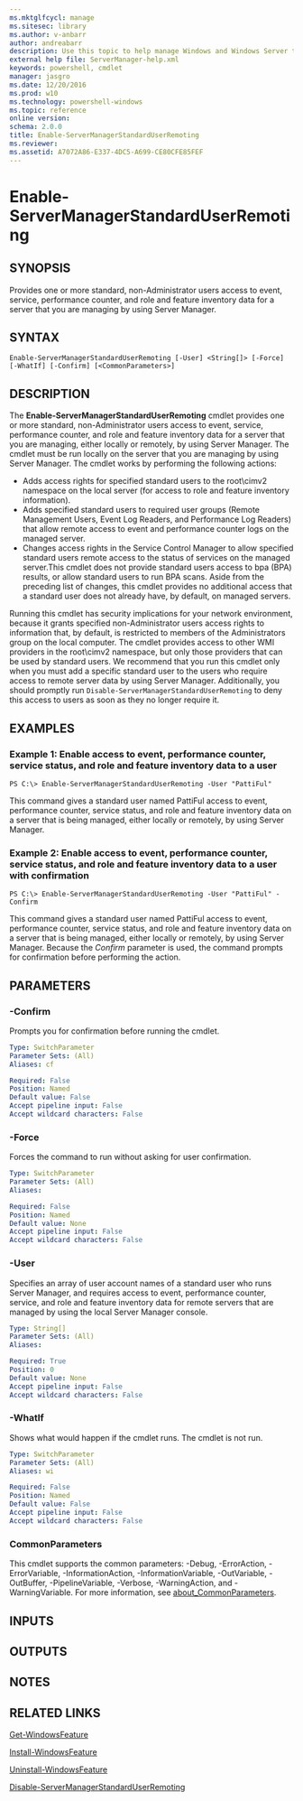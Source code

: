 ```yaml
---
ms.mktglfcycl: manage
ms.sitesec: library
ms.author: v-anbarr
author: andreabarr
description: Use this topic to help manage Windows and Windows Server technologies with Windows PowerShell.
external help file: ServerManager-help.xml
keywords: powershell, cmdlet
manager: jasgro
ms.date: 12/20/2016
ms.prod: w10
ms.technology: powershell-windows
ms.topic: reference
online version: 
schema: 2.0.0
title: Enable-ServerManagerStandardUserRemoting
ms.reviewer:
ms.assetid: A7072A86-E337-4DC5-A699-CE80CFE85FEF
---
```


# Enable-ServerManagerStandardUserRemoting

## SYNOPSIS
Provides one or more standard, non-Administrator users access to event, service, performance counter, and role and feature inventory data for a server that you are managing by using Server Manager.

## SYNTAX

```
Enable-ServerManagerStandardUserRemoting [-User] <String[]> [-Force] [-WhatIf] [-Confirm] [<CommonParameters>]
```

## DESCRIPTION
The **Enable-ServerManagerStandardUserRemoting** cmdlet provides one or more standard, non-Administrator users access to event, service, performance counter, and role and feature inventory data for a server that you are managing, either locally or remotely, by using Server Manager.
The cmdlet must be run locally on the server that you are managing by using Server Manager.
The cmdlet works by performing the following actions: 

- Adds access rights for specified standard users to the root\cimv2 namespace on the local server (for access to role and feature inventory information). 
- Adds specified standard users to required user groups (Remote Management Users, Event Log Readers, and Performance Log Readers) that allow remote access to event and performance counter logs on the managed server. 
- Changes access rights in the Service Control Manager to allow specified standard users remote access to the status of services on the managed server.This cmdlet does not provide standard users access to bpa (BPA) results, or allow standard users to run BPA scans.
Aside from the preceding list of changes, this cmdlet provides no additional access that a standard user does not already have, by default, on managed servers.

Running this cmdlet has security implications for your network environment, because it grants specified non-Administrator users access rights to information that, by default, is restricted to members of the Administrators group on the local computer.
The cmdlet provides access to other WMI providers in the root\cimv2 namespace, but only those providers that can be used by standard users.
We recommend that you run this cmdlet only when you must add a specific standard user to the users who require access to remote server data by using Server Manager.
Additionally, you should promptly run `Disable-ServerManagerStandardUserRemoting` to deny this access to users as soon as they no longer require it.

## EXAMPLES

### Example 1: Enable access to event, performance counter, service status, and role and feature inventory data to a user
```
PS C:\> Enable-ServerManagerStandardUserRemoting -User "PattiFul"
```

This command gives a standard user named PattiFul access to event, performance counter, service status, and role and feature inventory data on a server that is being managed, either locally or remotely, by using Server Manager.

### Example 2: Enable access to event, performance counter, service status, and role and feature inventory data to a user with confirmation
```
PS C:\> Enable-ServerManagerStandardUserRemoting -User "PattiFul" -Confirm
```

This command gives a standard user named PattiFul access to event, performance counter, service status, and role and feature inventory data on a server that is being managed, either locally or remotely, by using Server Manager.
Because the *Confirm* parameter is used, the command prompts for confirmation before performing the action.

## PARAMETERS

### -Confirm
Prompts you for confirmation before running the cmdlet.

```yaml
Type: SwitchParameter
Parameter Sets: (All)
Aliases: cf

Required: False
Position: Named
Default value: False
Accept pipeline input: False
Accept wildcard characters: False
```

### -Force
Forces the command to run without asking for user confirmation.

```yaml
Type: SwitchParameter
Parameter Sets: (All)
Aliases: 

Required: False
Position: Named
Default value: None
Accept pipeline input: False
Accept wildcard characters: False
```

### -User
Specifies an array of user account names of a standard user who runs Server Manager, and requires access to event, performance counter, service, and role and feature inventory data for remote servers that are managed by using the local Server Manager console.

```yaml
Type: String[]
Parameter Sets: (All)
Aliases: 

Required: True
Position: 0
Default value: None
Accept pipeline input: False
Accept wildcard characters: False
```

### -WhatIf
Shows what would happen if the cmdlet runs.
The cmdlet is not run.

```yaml
Type: SwitchParameter
Parameter Sets: (All)
Aliases: wi

Required: False
Position: Named
Default value: False
Accept pipeline input: False
Accept wildcard characters: False
```

### CommonParameters
This cmdlet supports the common parameters: -Debug, -ErrorAction, -ErrorVariable, -InformationAction, -InformationVariable, -OutVariable, -OutBuffer, -PipelineVariable, -Verbose, -WarningAction, and -WarningVariable. For more information, see [about_CommonParameters](http://go.microsoft.com/fwlink/?LinkID=113216).

## INPUTS

## OUTPUTS

## NOTES

## RELATED LINKS

[Get-WindowsFeature](./Get-WindowsFeature.md)

[Install-WindowsFeature](./Install-WindowsFeature.md)

[Uninstall-WindowsFeature](./Uninstall-WindowsFeature.md)

[Disable-ServerManagerStandardUserRemoting](./Disable-ServerManagerStandardUserRemoting.md)

